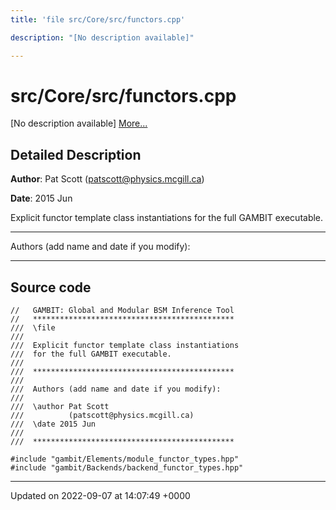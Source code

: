 ```yaml
---
title: 'file src/Core/src/functors.cpp'

description: "[No description available]"

---
```


# src/Core/src/functors.cpp

[No description available] [More...](#detailed-description)

## Detailed Description


**Author**: Pat Scott ([patscott@physics.mcgill.ca](mailto:patscott@physics.mcgill.ca)) 

**Date**: 2015 Jun

Explicit functor template class instantiations for the full GAMBIT executable.



------------------

Authors (add name and date if you modify):



------------------




## Source code

```
//   GAMBIT: Global and Modular BSM Inference Tool
//   *********************************************
///  \file
///
///  Explicit functor template class instantiations
///  for the full GAMBIT executable.
///
///  *********************************************
///
///  Authors (add name and date if you modify):
///
///  \author Pat Scott
///          (patscott@physics.mcgill.ca)
///  \date 2015 Jun
///
///  *********************************************

#include "gambit/Elements/module_functor_types.hpp"
#include "gambit/Backends/backend_functor_types.hpp"
```


-------------------------------

Updated on 2022-09-07 at 14:07:49 +0000
